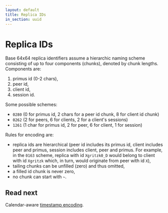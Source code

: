 ```yaml
---
layout: default
title: Replica IDs
in_section: uuid
---
```


# Replica IDs

Base 64x64 replica identifiers assume a hierarchic naming scheme consisting of up to four components (chunks), denoted by chunk lengths. Components are:

1. primus id (0-2 chars),
2. peer id,
3. client id,
4. session id.

Some possible schemes:

- `0280` (0 for primus id, 2 chars for a peer id chunk, 8 for client id chunk)
- `0262` (2 for peers, 6 for clients, 2 for a client's sessions)
- `1261` (1 char for primus id, 2 for peer, 6 for client, 1 for session)

Rules for encoding are:

- replica ids are hierarchical (peer id includes its primus id, client includes peer and primus, session includes client, peer and primus. For example, in the `0163` scheme, replica with id `Xgritzk0_D` would belong to client with id `Xgritzk` which, in turn, would originate from peer with id `X`),
- tailing chunks can be unfilled (zero) and thus omitted,
- a filled id chunk is never zero,
- no chunk can start with `~`.

## Read next

Calendar-aware [timestamp encoding](../timestamps/).